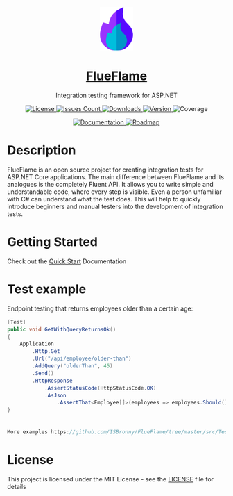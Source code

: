 <p align="center"><a href="https://github.com/ISBronny/FlueFlame"><img src="https://github.com/ISBronny/FlueFlame/blob/FlueFlame.Extensions.Assertions.NUnit/img/FlueFlameLogo.png" alt="logo" height="100"/></a></p>
<h1 align="center"><a href="https://isbronny.github.io/FlueFlame">FlueFlame</a></h1>
<p align="center">Integration testing framework for ASP.NET</p>

<p align="center">
  <a href="https://github.com/ISBronny/FlueFlame/blob/master/LICENSE">
    <img src="https://img.shields.io/github/license/ISBronny/FlueFlame?style=for-the-badge" alt="License" />
  </a>  
  <a href="https://github.com/ISBronny/FlueFlame/issues">
    <img src="https://img.shields.io/github/issues/ISBronny/FlueFlame?style=for-the-badge" alt="Issues Count" />
  </a>  
  <a href="https://www.nuget.org/packages/FlueFlame.AspNet/">
    <img src="https://img.shields.io/nuget/dt/FlueFlame.AspNet?style=for-the-badge" alt="Downloads" />
  </a>
  <a href="https://www.nuget.org/packages/FlueFlame.AspNet/">
    <img src="https://img.shields.io/nuget/v/FlueFlame.AspNet?style=for-the-badge" alt="Version" />
  </a>
 
  <img src="https://img.shields.io/endpoint?url=https://gist.githubusercontent.com/ISBronny/285deb1b239f73844879bdf3c9a5ea05/raw/FlueFlame__master.json&style=for-the-badge" alt="Coverage" />

</p>

<p align="center">
  <a href="https://isbronny.github.io/FlueFlame/">
    <img src="https://img.shields.io/badge/DOCUMENTATION-blueviolet?style=for-the-badge" alt="Documentation" />
  </a>
  <a href="https://github.com/users/ISBronny/projects/4/views/1">
    <img src="https://img.shields.io/badge/ROADMAP-blueviolet?style=for-the-badge" alt="Roadmap" />
  </a>  
</p>

# Description

FlueFlame is an open source project for creating integration tests for ASP.NET Core applications. The main difference between FlueFlame and its analogues is the completely Fluent API. It allows you to write simple and understandable code, where every step is visible. Even a person unfamiliar with C# can understand what the test does. This will help to quickly introduce beginners and manual testers into the development of integration tests.

# Getting Started

Check out the [Quick Start](https://isbronny.github.io/FlueFlame/#/overview/quick-start) Documentation

# Test example

Endpoint testing that returns employees older than a certain age:

```csharp
[Test]
public void GetWithQueryReturnsOk()
{
    Application
        .Http.Get
        .Url("/api/employee/older-than")
        .AddQuery("olderThan", 45)
        .Send()
        .HttpResponse
            .AssertStatusCode(HttpStatusCode.OK)
            .AsJson
                .AssertThat<Employee[]>(employees => employees.Should().NotContain(x=>x.Age<45));
}


More examples https://github.com/ISBronny/FlueFlame/tree/master/src/Testing.Tests.AspNet.NUnit
```

# License

This project is licensed under the MIT License - see the [LICENSE](LICENSE) file for details
